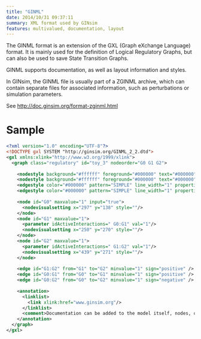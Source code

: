 ```yaml
---
title: "GINML"
date: 2014/10/31 09:37:11
summary: XML format used by GINsim
features: multivalued, documentation, layout
---
```


The GINML format is an extension of the GXL (Graph eXchange Language) format.
It is mainly used for the definition of Logical Regulatory Graphs, but can also be used
to save State Transition Graphs.

GINML supports documentation, as well as layout information and styles.

In GINsim, the GINML file is usually part of a ZGINML archive, which can contain separate files
for associated information, such as perturbations or simulation parameters.

See http://doc.ginsim.org/format-zginml.html


# Sample


```xml
<?xml version="1.0" encoding="UTF-8"?>
<!DOCTYPE gxl SYSTEM "http://ginsim.org/GINML_2_2.dtd">
<gxl xmlns:xlink="http://www.w3.org/1999/xlink">
  <graph class="regulatory" id="toy_3" nodeorder="G0 G1 G2">
  
    <nodestyle background="#ffffff" foreground="#000000" text="#000000" shape="RECTANGLE" width="45" height="25"/>
    <nodestyle background="#ffffff" foreground="#000000" text="#000000" shape="RECTANGLE" width="45" height="25"/>
    <edgestyle color="#000000" pattern="SIMPLE" line_width="1" properties="positive:#00c800 negative:#c80000 dual:#0000c8"/>
    <edgestyle color="#000000" pattern="SIMPLE" line_width="1" properties="positive:#00c800 negative:#c80000 dual:#0000c8"/>
    
    <node id="G0" maxvalue="1" input="true">
      <nodevisualsetting x="297" y="138" style=""/>
    </node>
    <node id="G1" maxvalue="1">
      <parameter idActiveInteractions=" G0:G1" val="1"/>
      <nodevisualsetting x="250" y="270" style=""/>
    </node>
    <node id="G2" maxvalue="1">
      <parameter idActiveInteractions=" G1:G2" val="1"/>
      <nodevisualsetting x="439" y="271" style=""/>
    </node>
    
    <edge id="G1:G2" from="G1" to="G2" minvalue="1" sign="positive" />
    <edge id="G0:G1" from="G0" to="G1" minvalue="1" sign="positive" />
    <edge id="G0:G2" from="G0" to="G2" minvalue="1" sign="negative" />
    
    <annotation>
      <linklist>
        <link xlink:href="www.ginsim.org"/>
      </linklist>
      <comment>Documentation can be added to the model itself, nodes, or edges</comment>
    </annotation>
  </graph>
</gxl>
```


